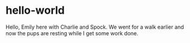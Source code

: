 # hello-world

Hello, Emily here with Charlie and Spock. We went for a walk earlier and now the pups are resting while I get some work done.
